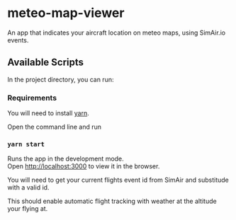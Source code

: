 # meteo-map-viewer

An app that indicates your aircraft location on meteo maps, using SimAir.io events.

## Available Scripts

In the project directory, you can run:

### Requirements

You will need to install [yarn](https://classic.yarnpkg.com/en/docs/install/#windows-stable).

Open the command line and run

### `yarn start`

Runs the app in the development mode.\
Open [http://localhost:3000](http://localhost:3000?event=<eventId>) to view it in the browser.

You will need to get your current flights event id from SimAir and substitude <eventId> with a valid id.

This should enable automatic flight tracking with weather at the altitude your flying at.
